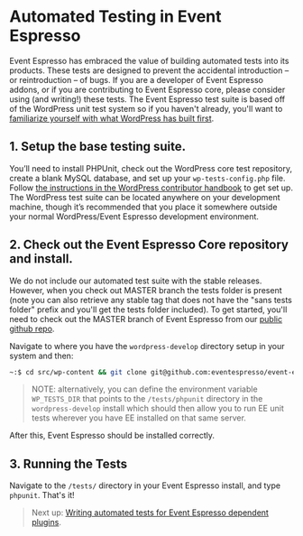 # Automated Testing in Event Espresso

Event Espresso has embraced the value of building automated tests into its products.  These tests are designed to prevent the accidental introduction – or reintroduction – of bugs. If you are a developer of Event Espresso addons, or if you are contributing to Event Espresso core, please consider using (and writing!) these tests. The Event Espresso test suite is based off of the WordPress unit test system so if you haven't already, you'll want to [familiarize yourself with what WordPress has built first](https://make.wordpress.org/core/handbook/automated-testing/).

## 1. Setup the base testing suite.

You’ll need to install PHPUnit, check out the WordPress core test repository, create a blank MySQL database, and set up your `wp-tests-config.php` file. Follow [the instructions in the WordPress contributor handbook](https://make.wordpress.org/core/handbook/automated-testing/#installation) to get set up. The WordPress test suite can be located anywhere on your development machine, though it’s recommended that you place it somewhere outside your normal WordPress/Event Espresso development environment.

## 2. Check out the Event Espresso Core repository and install.

We do not include our automated test suite with the stable releases.  However, when you check out MASTER branch the tests folder is present (note you can also retrieve any stable tag that does not have the "sans tests folder" prefix and you'll get the tests folder included).  To get started, you'll need to check out the MASTER branch of Event Espresso from our [public github repo](https://github.com/eventespresso/event-espresso-core).

Navigate to where you have the `wordpress-develop` directory setup in your system and then:

```bash
~:$ cd src/wp-content && git clone git@github.com:eventespresso/event-espresso-core.git event-espresso-core && cd event-espresso-core && git checkout -b MASTER origin/MASTER
```

> NOTE: alternatively, you can define the environment variable `WP_TESTS_DIR` that points to the `/tests/phpunit` directory in the `wordpress-develop` install which should then allow you to run EE unit tests wherever you have EE installed on that same server.

After this, Event Espresso should be installed correctly.

## 3. Running the Tests

Navigate to the `/tests/` directory in your Event Espresso install, and type `phpunit`. That's it!

> Next up: [Writing automated tests for Event Espresso dependent plugins](writing-automated-tests-for-ee-plugins.md).